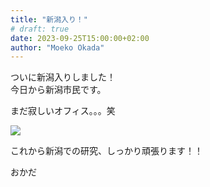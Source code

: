 ```yaml
---
title: "新潟入り！"
# draft: true
date: 2023-09-25T15:00:00+02:00
author: "Moeko Okada"
---
```


ついに新潟入りしました！  
今日から新潟市民です。  

まだ寂しいオフィス。。。笑

![](/img/my_post_folder/20230925_Office.jpg)

これから新潟での研究、しっかり頑張ります！！

おかだ